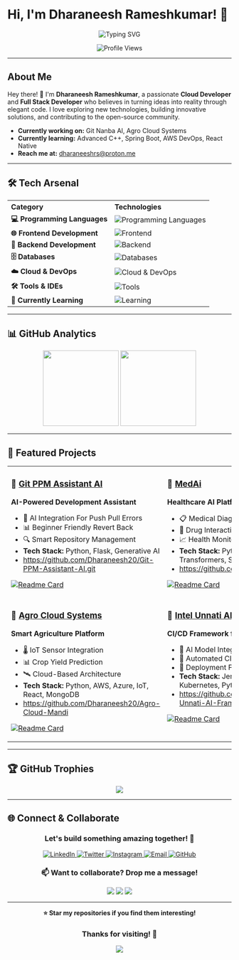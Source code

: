 # Hi, I'm Dharaneesh Rameshkumar! 👋

<div align="center">
  
  ![Typing SVG](https://readme-typing-svg.herokuapp.com?font=Fira+Code&size=30&duration=3000&pause=1000&color=00D9FF&center=true&vCenter=true&width=600&lines=Welcome+to+my+GitHub+Profile!;Cloud+Developer;Full+Stack+Developer;AI%2FML+Enthusiast;Always+Learning+New+Things!)

  <img src="https://komarev.com/ghpvc/?username=Dharaneesh20&color=blueviolet&style=flat-square&label=Profile+Views" alt="Profile Views"/>
  
</div>

---

##  About Me

Hey there! 👋 I'm **Dharaneesh Rameshkumar**, a passionate **Cloud Developer** and **Full Stack Developer** who believes in turning ideas into reality through elegant code. I love exploring new technologies, building innovative solutions, and contributing to the open-source community.

-  **Currently working on:** Git Nanba AI, Agro Cloud Systems
-  **Currently learning:** Advanced C++, Spring Boot, AWS DevOps, React Native
-  **Reach me at:** dharaneeshrs@proton.me
---

## 🛠️ Tech Arsenal

<div align="center">

<table>
  <tr>
    <th align="left">Category</th>
    <th align="left">Technologies</th>
  </tr>
  <tr>
    <td><b>💻 Programming Languages</b></td>
    <td>
      <img src="https://skillicons.dev/icons?i=python,js,java,cpp,c" alt="Programming Languages" />
    </td>
  </tr>
  <tr>
    <td><b>🌐 Frontend Development</b></td>
    <td>
      <img src="https://skillicons.dev/icons?i=react,html,css" alt="Frontend" />
    </td>
  </tr>
  <tr>
    <td><b>🔧 Backend Development</b></td>
    <td>
      <img src="https://skillicons.dev/icons?i=nodejs,django,flask" alt="Backend" />
    </td>
  </tr>
  <tr>
    <td><b>🗄️ Databases</b></td>
    <td>
      <img src="https://skillicons.dev/icons?i=mongodb,mysql" alt="Databases" />
    </td>
  </tr>
  <tr>
    <td><b>☁️ Cloud & DevOps</b></td>
    <td>
      <img src="https://skillicons.dev/icons?i=aws,azure,docker,git" alt="Cloud & DevOps" />
    </td>
  </tr>
  <tr>
    <td><b>🛠️ Tools & IDEs</b></td>
    <td>
      <img src="https://skillicons.dev/icons?i=vscode,androidstudio,postman,github" alt="Tools" />
    </td>
  </tr>
  <tr>
    <td><b>🎯 Currently Learning</b></td>
    <td>
      <img src="https://skillicons.dev/icons?i=spring,gcp" alt="Learning" />
    </td>
  </tr>
</table>

</div>

---

## 📊 GitHub Analytics

<div align="center">
  
  <img height="170em" src="https://github-readme-stats.vercel.app/api?username=Dharaneesh20&theme=highcontrast&hide_border=false&include_all_commits=true&count_private=true"/>
  <img height="170em" src="https://nirzak-streak-stats.vercel.app/?user=Dharaneesh20&theme=highcontrast&hide_border=false"/>

</div>

---

## 🎯 Featured Projects

<div align="center">

<table>
<tr>
<td width="50%" valign="top">

### 🤖 [Git PPM Assistant AI](https://dharaneesh20.github.io/Git-PPM-Assistant-AI/)
**AI-Powered Development Assistant**

- 🧠 AI Integration For Push Pull Errors
- 📊 Beginner Friendly Revert Back
- 🔍 Smart Repository Management
- **Tech Stack:** Python, Flask, Generative AI
- https://github.com/Dharaneesh20/Git-PPM-Assistant-AI.git

[![Readme Card](https://github-readme-stats.vercel.app/api/pin/?username=Dharaneesh20&repo=Git-PPM-Assistant-AI&theme=tokyonight&hide_border=true)](https://github.com/Dharaneesh20/Git-PPM-Assistant-AI)
</td>
<td width="50%" valign="top">

### 🏥 [MedAi](https://github.com/Dharaneesh20/MedAi)
**Healthcare AI Platform**

- 📋 Medical Diagnosis Assistance
- 💊 Drug Interaction Checker
- 📈 Health Monitoring Dashboard
- **Tech Stack:** Python, Hugging Face Transformers, Streamlit, MySQL
- https://github.com/Dharaneesh20/MedAi

[![Readme Card](https://github-readme-stats.vercel.app/api/pin/?username=Dharaneesh20&repo=MedAi&theme=tokyonight&hide_border=true)](https://github.com/Dharaneesh20/MedAi)

</td>
</tr>
<tr>
<td width="50%" valign="top">

### 🌾 [Agro Cloud Systems](https://github.com/Dharaneesh20/Agro-Cloud-Mandi)
**Smart Agriculture Platform**

- 🌡️ IoT Sensor Integration
- 📊 Crop Yield Prediction
- 🛰️ Cloud-Based Architecture
- **Tech Stack:** Python, AWS, Azure, IoT, React, MongoDB
- https://github.com/Dharaneesh20/Agro-Cloud-Mandi

[![Readme Card](https://github-readme-stats.vercel.app/api/pin/?username=Dharaneesh20&repo=Agro-Cloud-Mandi&theme=tokyonight&hide_border=true&show_owner=true)](https://github.com/Dharaneesh20/Agro-Cloud-Mandi)
</td>
<td width="50%" valign="top">

### 🚀 [Intel Unnati AI CI/CD](https://github.com/Dharaneesh20/Intel-Unnati-AI-Framework-CI-CD)
**CI/CD Framework for AI**

- 🤖 AI Model Integration
- 🔄 Automated CI/CD Pipeline
- 🚀 Deployment Framework
- **Tech Stack:** Jenkins, Docker, Kubernetes, Python
- https://github.com/Dharaneesh20/Intel-Unnati-AI-Framework-CI-CD.git

[![Readme Card](https://github-readme-stats.vercel.app/api/pin/?username=Dharaneesh20&repo=Intel-Unnati-AI-Framework-CI-CD&theme=tokyonight&hide_border=true&show_owner=true)](https://github.com/Dharaneesh20/Intel-Unnati-AI-Framework-CI-CD)
</td>
</tr>
</table>

</div>

---

## 🏆 GitHub Trophies

<div align="center">
  
  ![](https://github-profile-trophy.vercel.app/?username=Dharaneesh20&theme=tokyonight&no-frame=true&no-bg=false&margin-w=4&row=1)

</div>

---

## 🌐 Connect & Collaborate

<div align="center">

### Let's build something amazing together! 🚀

<p>
  <a href="https://www.linkedin.com/in/dharaneesh-r-s-984510308" target="_blank">
    <img src="https://img.shields.io/badge/LinkedIn-0077B5?style=for-the-badge&logo=linkedin&logoColor=white" alt="LinkedIn"/>
  </a>
  <a href="https://twitter.com/Dharaneesh13581" target="_blank">
    <img src="https://img.shields.io/badge/Twitter-1DA1F2?style=for-the-badge&logo=twitter&logoColor=white" alt="Twitter"/>
  </a>
  <a href="https://instagram.com/dh.x21.me" target="_blank">
    <img src="https://img.shields.io/badge/Instagram-E4405F?style=for-the-badge&logo=instagram&logoColor=white" alt="Instagram"/>
  </a>
  <a href="mailto:dharaneeshrs777@gmail.com">
    <img src="https://img.shields.io/badge/Email-D14836?style=for-the-badge&logo=gmail&logoColor=white" alt="Email"/>
  </a>
  <a href="https://github.com/Dharaneesh20" target="_blank">
    <img src="https://img.shields.io/badge/GitHub-100000?style=for-the-badge&logo=github&logoColor=white" alt="GitHub"/>
  </a>
</p>

### 📫 Want to collaborate? Drop me a message!

<p>
  <img src="https://img.shields.io/badge/Available_for-Freelance_Projects-brightgreen?style=for-the-badge"/>
  <img src="https://img.shields.io/badge/Open_to-Job_Opportunities-blue?style=for-the-badge"/>
  <img src="https://img.shields.io/badge/Love_to-Mentor_Beginners-orange?style=for-the-badge"/>
</p>

</div>

---

<div align="center">


**⭐ Star my repositories if you find them interesting!**

### Thanks for visiting! 🙏

![](https://hit.yhype.me/github/profile?user_id=Dharaneesh20)

</div>

  



